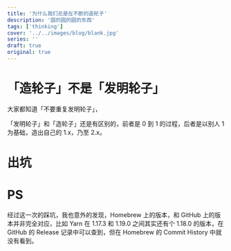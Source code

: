 ```yaml
---
title: '为什么我们总是在不断的造轮子'
description: '圆的圆的圆的东西'
tags: ['thinking']
cover: '../../images/blog/blank.jpg'
series: ''
draft: true
original: true
---
```


# 「造轮子」不是「发明轮子」

大家都知道「不要重复发明轮子」，

「发明轮子」和「造轮子」还是有区别的，前者是 0 到 1 的过程，后者是以别人 1 为基础，造出自己的 1.x，乃至 2.x。

# 出坑

# PS

经过这一次的踩坑，我也意外的发现，Homebrew 上的版本，和 GitHub 上的版本并非完全对应，比如 Yarn 在 1.17.3 和 1.19.0 之间其实还有个 1.18.0 的版本，在 GitHub 的 Release 记录中可以查到，但在 Homebrew 的 Commit History 中就没有看到。
